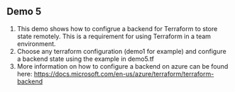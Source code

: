 ## Demo 5
1. This demo shows how to configrue a backend for Terraform to store state remotely. This is a requirement for using Terraform in a team environment.
2. Choose any terraform configuration (demo1 for example) and configure a backend state using the example in demo5.tf
3. More information on how to configure a backend on azure can be found here: https://docs.microsoft.com/en-us/azure/terraform/terraform-backend